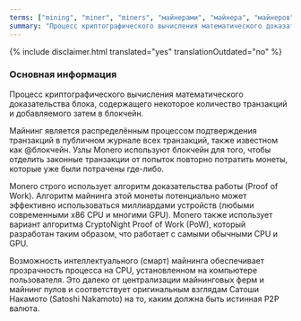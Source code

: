 ```yaml
---
terms: ["mining", "miner", "miners", "майнерами", "майнера", "майнеров", "майнинга", "майнингом"]
summary: "Процесс криптографического вычисления математического доказательства блока, содержащего некоторое количество транзакций и добавляемого затем в блокчейн."
---
```


{% include disclaimer.html translated="yes" translationOutdated="no" %}
### Основная информация

Процесс криптографического вычисления математического доказательства блока, содержащего некоторое количество транзакций и добавляемого затем в блокчейн.

Майнинг является распределённым процессом подтверждения транзакций в публичном журнале всех транзакций, также известном как @блoкчейн. Узлы Monero используют блокчейн для того, чтобы отделить законные транзакции от попыток повторно потратить монеты, которые уже были потрачены где-либо.

Monero строго использует алгоритм доказательства работы (Proof of Work). Алгоритм майнинга этой монеты потенциально может эффективно использоваться миллиардами устройств (любыми современными x86 CPU и многими GPU). Monero также использует вариант алгоритма CryptoNight Proof of Work (PoW), который разработан таким образом, что работает с самыми обычными CPU и GPU.

Возможность интеллектуального (смарт) майнинга обеспечивает прозрачность процесса на CPU, установленном на компьютере пользователя. Это далеко от централизации майнинговых ферм и майнинг пулов и соответствует оригинальным взглядам Сатоши Накамото (Satoshi Nakamoto) на то, каким должна быть истинная P2P валюта.
